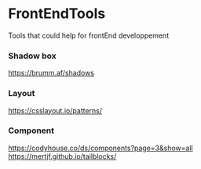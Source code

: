 # FrontEndTools
Tools that could help for frontEnd developpement

### Shadow box
<a target="_blank" href="https://brumm.af/shadows">https://brumm.af/shadows</a>

### Layout
<a target="_blank" href="https://csslayout.io/patterns/">https://csslayout.io/patterns/</a>

### Component
<a target="_blank" href="https://codyhouse.co/ds/components?page=3&show=all">https://codyhouse.co/ds/components?page=3&show=all</a>
<a target="_blank" href="https://mertjf.github.io/tailblocks/">https://mertjf.github.io/tailblocks/</a>
